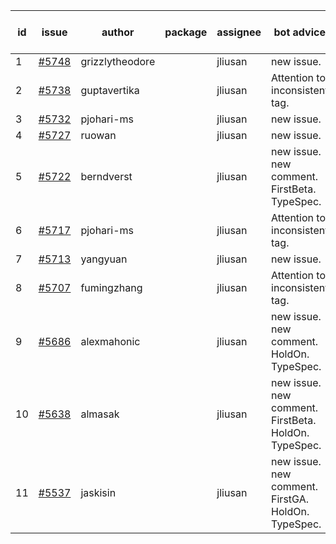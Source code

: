 | id | issue | author | package | assignee | bot advice | created date of issue | target release date | date from target |
| ------ | ------ | ------ | ------ | ------ | ------ | ------ | ------ | :-----: |
| 1 | [#5748](https://github.com/Azure/sdk-release-request/issues/5748) | grizzlytheodore |  | jliusan | new issue. | 11-25 | 12-27 |  |
| 2 | [#5738](https://github.com/Azure/sdk-release-request/issues/5738) | guptavertika |  | jliusan | Attention to inconsistent tag. | 11-20 | 12-26 |  |
| 3 | [#5732](https://github.com/Azure/sdk-release-request/issues/5732) | pjohari-ms |  | jliusan | new issue. | 11-18 | 12-27 |  |
| 4 | [#5727](https://github.com/Azure/sdk-release-request/issues/5727) | ruowan |  | jliusan | new issue. | 11-15 | 12-26 |  |
| 5 | [#5722](https://github.com/Azure/sdk-release-request/issues/5722) | berndverst |  | jliusan | new issue. new comment. FirstBeta. TypeSpec. | 11-15 | 12-27 |  |
| 6 | [#5717](https://github.com/Azure/sdk-release-request/issues/5717) | pjohari-ms |  | jliusan | Attention to inconsistent tag. | 11-13 | 12-27 |  |
| 7 | [#5713](https://github.com/Azure/sdk-release-request/issues/5713) | yangyuan |  | jliusan | new issue. | 11-11 | 12-27 |  |
| 8 | [#5707](https://github.com/Azure/sdk-release-request/issues/5707) | fumingzhang |  | jliusan | Attention to inconsistent tag. | 11-11 | 12-26 |  |
| 9 | [#5686](https://github.com/Azure/sdk-release-request/issues/5686) | alexmahonic |  | jliusan | new issue. new comment. HoldOn. TypeSpec. | 11-05 | 11-22 |  |
| 10 | [#5638](https://github.com/Azure/sdk-release-request/issues/5638) | almasak |  | jliusan | new issue. new comment. FirstBeta. HoldOn. TypeSpec. | 10-23 | 12-03 |  |
| 11 | [#5537](https://github.com/Azure/sdk-release-request/issues/5537) | jaskisin |  | jliusan | new issue. new comment. FirstGA. HoldOn. TypeSpec. | 09-27 | 01-24 |  |
